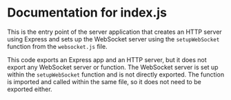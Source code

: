 # Documentation for index.js

This is the entry point of the server application that creates an HTTP server using Express and sets up the WebSocket server using the `setupWebSocket` function from the `websocket.js` file.

This code exports an Express app and an HTTP server, but it does not export any WebSocket server or function. The WebSocket server is set up within the `setupWebSocket` function and is not directly exported. The function is imported and called within the same file, so it does not need to be exported either.
